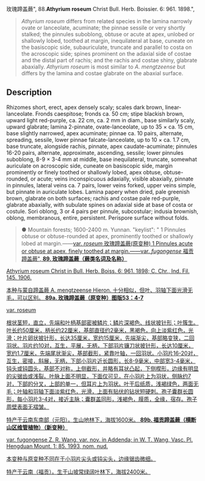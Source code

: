 玫瑰蹄盖蕨",
88.**Athyrium roseum** Christ Bull. Herb. Boissier. 6: 961. 1898.",

> *Athyrium roseum* differs from related species in the lamina narrowly ovate or lanceolate, acuminate; the pinnae sessile or very shortly stalked; the pinnules suboblong, obtuse or acute at apex, unlobed or shallowly lobed, toothed at margin, inequilateral at base, cuneate on the basiscopic side, subauriculate, truncate and parallel to costa on the acroscopic side; spines prominent on the adaxial side of costae and the distal part of rachis; and the rachis and costae shiny, glabrate abaxially. *Athyrium roseum* is most similar to *A. mengtzeense* but differs by the lamina and costae glabrate on the abaxial surface.

## Description
Rhizomes short, erect, apex densely scaly; scales dark brown, linear-lanceolate. Fronds caespitose; fronds ca. 50 cm; stipe blackish brown, upward light red-purple, ca. 22 cm, ca. 2 mm in diam., base similarly scaly, upward glabrate; lamina 2-pinnate, ovate-lanceolate, up to 35 × ca. 15 cm, base slightly narrowed, apex acuminate; pinnae ca. 10 pairs, alternate, spreading, sessile, lower pinnae falcate-lanceolate, up to 10 × ca. 1.7 cm, base truncate, alongside rachis, pinnate, apex caudate-acuminate; pinnules 16-20 pairs, alternate, approximate, ascending, sessile; lower pinnules suboblong, 8-9 × 3-4 mm at middle, base inequilateral, truncate, somewhat auriculate on acroscopic side, cuneate on basiscopic side, margin prominently or finely toothed or shallowly lobed, apex obtuse, obtuse-rounded, or acute; veins inconspicuous adaxially, visible abaxially, pinnate in pinnules, lateral veins ca. 7 pairs, lower veins forked, upper veins simple, but pinnate in auriculate lobes. Lamina papery when dried, pale greenish brown, glabrate on both surfaces; rachis and costae pale red-purple, glabrate abaxially, with subulate spines on adaxial side at base of costa or costule. Sori oblong, 3 or 4 pairs per pinnule, subcostular; indusia brownish, oblong, membranous, entire, persistent. Perispore surface without folds.

> ● Mountain forests; 1600-2400 m. Yunnan.
  "keylist": "
1 Pinnules obtuse or obtuse-rounded at apex, prominently toothed or shallowly lobed at margin.——<a href='/info/Athyrium roseum var. roseum?t=foc'>var. *roseum* 玫瑰蹄盖蕨(原变种)
1 Pinnules acute or obtuse at apex, finely toothed at margin.——<a href='/info/Athyrium roseum var. fugongense?t=foc'>var. *fugongense* 福贡蹄盖蕨",
**89. 玫瑰蹄盖蕨（蕨类名词及名称）**

Athyrium roseum Christ in Bull. Herb. Boiss. 6: 961. 1898; C. Chr., Ind. Fil. 145. 1906.

本种与蒙自蹄盖蕨 A. mengtzeense Hieron. 十分相似，但叶、羽轴下面光滑无毛，可以区别。
**89a. 玫瑰蹄盖蕨（原变种）图版53：4-7**

var. roseum

根状茎短，直立，先端和叶柄基部密被鳞片；鳞片深褐色、线状披针形；叶簇生。叶长约50厘米，柄长约22厘米，基部直径约2毫米，黑褐色，向上淡紫红色，光滑；叶片卵状披针形，长达35厘米，宽约15厘米，先端渐尖，基部略变狭，二回羽状。羽片约10对，互生，平展，无柄，下部羽片镰刀状披针形，长达10厘米，宽约1.7厘米，先端尾状渐尖，基部截形，紧靠叶轴，一回羽状。小羽片16-20对，互生，密接，斜展，无柄，下部小羽片近长圆形，长8-9毫米，中部宽3-4毫米，钝头或钝圆头，基部不对称，上侧截形，并略有耳状凸起，下侧楔形，边缘有明显的尖锯齿或浅裂。叶脉上面不明显，下面仅可见，在小羽片上为羽状，侧脉约7对，下部的分叉，上部的单一，但耳片上为羽状。叶干后纸质，浅褐绿色，两面无毛；叶轴和羽轴下面淡紫红色，光滑，上面有贴伏的钻状短硬刺。孢子囊群长圆形，每小羽片3-4对，接近主脉；囊群盖同形，浅褐色，膜质，全缘，宿存。孢子周壁表面无褶皱。

特产于云南东南部（元阳）。生山地林下，海拔1600米。
**89b. 福贡蹄盖蕨（横断山区维管植物）（新变种）**

var. fugongense Z. R. Wang, var. nov. in Addenda; in W. T. Wang, Vasc. Pl. Hengduan Mount. 1: 85. 1993, nom. nud.

本变种与原变种不同在于小羽片尖头或钝尖头，边缘锯齿微细。

特产于云南（福贡）。生于山坡常绿阔叶林下，海拔2400米。
